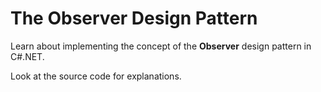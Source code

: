 # The Observer Design Pattern
<p>Learn about implementing the concept of the <b>Observer</b> design pattern in C#.NET.</p>
<p>Look at the source code for explanations.</p>
